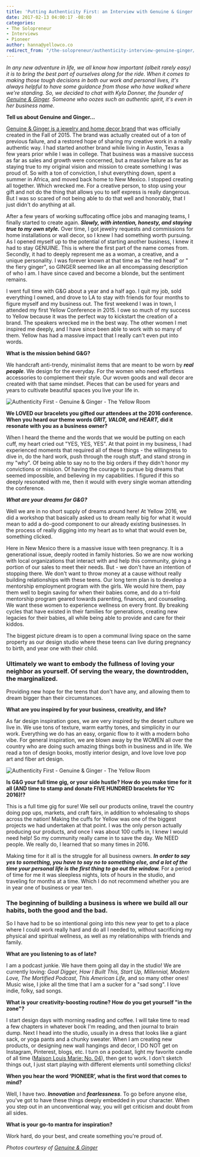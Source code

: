 ```yaml
---
title: 'Putting Authenticity First: an Interview with Genuine & Ginger'
date: 2017-02-13 04:00:17 -08:00
categories:
- The Solopreneur
- Interviews
- Pioneer
author: hanna@yellowco.co
redirect_from: "/the-solopreneur/authenticity-interview-genuine-ginger/"
---
```


_In any new adventure in life, we all know how important (albeit rarely easy) it is to bring the best part of ourselves along for the ride. When it comes to making those tough decisions in both our work and personal lives, it's always helpful to have some guidance from those who have walked where we're standing. So, we decided to chat with Kyla Donner, the founder of [Genuine & Ginger](http://www.genuineandginger.com/). Someone who oozes such an authentic spirit, it's even in her business name._

**Tell us about Genuine and Ginger...**

[Genuine & Ginger is a jewelry and home decor brand](http://www.genuineandginger.com/) that was officially created in the Fall of 2015\. The brand was actually created out of a ton of previous failure, and a restored hope of sharing my creative work in a really authentic way. I had started another brand while living in Austin, Texas a few years prior while I was in college. That business was a massive success as far as sales and growth were concerned, but a massive failure as far as staying true to my original vision and mission to create something I was proud of. So with a ton of conviction, I shut everything down, spent a summer in Africa, and moved back home to New Mexico. I stopped creating all together. Which wrecked me. For a creative person, to stop using your gift and not do the thing that allows you to self express is really dangerous. But I was so scared of not being able to do that well and honorably, that I just didn't do anything at all.

After a few years of working suffocating office jobs and managing teams, I finally started to create again. _**Slowly, with intention, honesty, and staying true to my own style.**_ Over time, I got jewelry requests and commissions for home installations or wall decor, so I knew I had something worth pursuing. As I opened myself up to the potential of starting another business, I knew it had to stay GENUINE. This is where the first part of the name comes from. Secondly, it had to deeply represent me as a woman, a creative, and a unique personality. I was forever known at that time as "the red head" or " the fiery ginger", so GINGER seemed like an all encompassing description of who I am. I have since caved and become a blonde, but the sentiment remains.

I went full time with G&G about a year and a half ago. I quit my job, sold everything I owned, and drove to LA to stay with friends for four months to figure myself and my business out. The first weekend I was in town, I attended my first Yellow Conference in 2015\. I owe so much of my success to Yellow because it was the perfect way to kickstart the creation of a brand. The speakers wrecked me in the best way. The other women I met inspired me deeply, and I have since been able to work with so many of them. Yellow has had a massive impact that I really can't even put into words.  

**What is the mission behind G&G?**

We handcraft anti-trendy, minimalist items that are meant to be worn by _**real people**_. We design for the everyday. For the women who need effortless accessories to complement their style. Our woven goods and wall decor are created with that same mindset. Pieces that can be used for years and years to cultivate beautiful spaces you live your life in.

![Authenticity First - Genuine & Ginger - The Yellow Room](https://yellow-blog-images.imgix.net/2017/02/IMG_2991.jpg)

**We LOVED our bracelets you gifted our attendees at the 2016 conference. When you heard our theme words _GRIT, VALOR, and HEART,_ did it resonate with you as a business owner?**

When I heard the theme and the words that we would be putting on each cuff, my heart cried out "YES, YES, YES". At that point in my business, I had experienced moments that required all of these things - the willingness to dive in, do the hard work, push through the rough stuff, and stand strong in my "why". Of being able to say no to the big orders if they didn't honor my convictions or mission. Of having the courage to pursue big dreams that seemed impossible, and believing in my capabilities. I figured if this so deeply resonated with me, then it would with every single woman attending the conference.

_**What are your dreams for G&G?**_

Well we are in no short supply of dreams around here! At Yellow 2016, we did a workshop that basically asked us to dream really big for what it would mean to add a do-good component to our already existing businesses. In the process of really digging into my heart as to what that would even be, something clicked.

Here in New Mexico there is a massive issue with teen pregnancy. It is a generational issue, deeply rooted in family histories. So we are now working with local organizations that interact with and help this community, giving a portion of our sales to meet their needs. But - we don't have an intention of stopping there. We don't want to throw money at a cause without really building relationships with these teens. Our long term plan is to develop a mentorship employment program with the girls. We would hire them, pay them well to begin saving for when their babies come, and do a tri-fold mentorship program geared towards parenting, finances, and counseling. We want these women to experience wellness on every front. By breaking cycles that have existed in their families for generations, creating new legacies for their babies, all while being able to provide and care for their kiddos.

The biggest picture dream is to open a communal living space on the same property as our design studio where these teens can live during pregnancy to birth, and year one with their child.

### **Ultimately we want to embody the fullness of loving your neighbor as yourself. Of serving the weary, the downtrodden, the marginalized.**

Providing new hope for the teens that don't have any, and allowing them to dream bigger than their circumstances.

**What are you inspired by for your business, creativity, and life?**

As far design inspiration goes, we are very inspired by the desert culture we live in. We use tons of texture, warm earthy tones, and simplicity in our work. Everything we do has an easy, organic flow to it with a modern boho vibe. For general inspiration, we are blown away by the WOMEN all over the country who are doing such amazing things both in business and in life. We read a ton of design books, mostly interior design, and love love love pop art and fiber art design.

![Authenticity First - Genuine & Ginger - The Yellow Room](https://yellow-blog-images.imgix.net/2017/02/IMG_5563.jpg)

**Is G&G your full time gig, or your side hustle? How do you make time for it all (AND time to stamp and donate FIVE HUNDRED bracelets for YC 2016)!?**

This is a full time gig for sure! We sell our products online, travel the country doing pop ups, markets, and craft fairs, in addition to wholesaling to shops across the nation! Making the cuffs for Yellow was one of the biggest projects we had undertaken at that point. I was the only person actually producing our products, and once I was about 100 cuffs in, I knew I would need help! So my community really came in to save the day. We NEED people. We really do, I learned that so many times in 2016\.

Making time for it all is the struggle for all business owners. _**In order to say yes to something, you have to say no to something else, and a lot of the time your personal life is the first thing to go out the window.**_ For a period of time for me it was sleepless nights, lots of hours in the studio, and traveling for months at a time. Which I do not recommend whether you are in year one of business or year ten.

### **The beginning of building a business is where we build all our habits, both the good and the bad.**

So I have had to be so intentional going into this new year to get to a place where I could work really hard and do all I needed to, without sacrificing my physical and spiritual wellness, as well as my relationships with friends and family.

**What are you listening to as of late?**

I am a podcast junkie. We have them going all day in the studio! We are currently loving: _Goal Digger, How I Built This, Start Up, Millennial, Modern Love, The Mortified Podcast, This American Life,_ and so many other ones! Music wise, I joke all the time that I am a sucker for a "sad song". I love indie, folky, sad songs.  

**What is your creativity-boosting routine? How do you get yourself "in the zone"?**

I start design days with morning reading and coffee. I will take time to read a few chapters in whatever book I'm reading, and then journal to brain dump. Next I head into the studio, usually in a dress that looks like a giant sack, or yoga pants and a chunky sweater. When I am creating new products, or designing new wall hangings and decor, I DO NOT get on Instagram, Pinterest, blogs, etc. I turn on a podcast, light my favorite candle of all time ([Maison Louis Marie: No. 04](https://maisonlouismarie.com/collections/candles/products/no-04-bois-de-balincourt)), then get to work. I don't sketch things out, I just start playing with different elements until something clicks!

**When you hear the word ‘PIONEER’, what is the first word that comes to mind?**

Well, I have two. _**Innovation**_ and _**fearlessness**_. To go before anyone else, you've got to have these things deeply embedded in your character. When you step out in an unconventional way, you will get criticism and doubt from all sides.

**What is your go-to mantra for inspiration?**

Work hard, do your best, and create something you're proud of.

_Photos courtesy of [Genuine & Ginger](http://www.genuineandginger.com/)_
